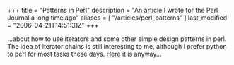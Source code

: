 +++
title = "Patterns in Perl"
description = "An article I wrote for the Perl Journal a long time ago"
aliases = [ "/articles/perl_patterns" ]
last_modified = "2006-04-21T14:51:31Z"
+++


...about how to use iterators and some other simple design patterns in
perl. The idea of iterator chains is still interesting to me, although
I prefer python to perl for most tasks these days. [Here][5] it is
anyway...

[1]: http://www.uncarved.com/articles/perl_patterns
[2]: http://www.uncarved.com/
[3]: http://www.uncarved.com/articles/contact
[4]: http://www.uncarved.com/login/
[5]: http://www.foo.be/docs/tpj/issues/vol5_2/tpj0502-0007.html
[6]: http://www.uncarved.com/tags/computers
[7]: mailto:sean@uncarved.com
[8]: http://creativecommons.org/licenses/by-sa/4.0/
